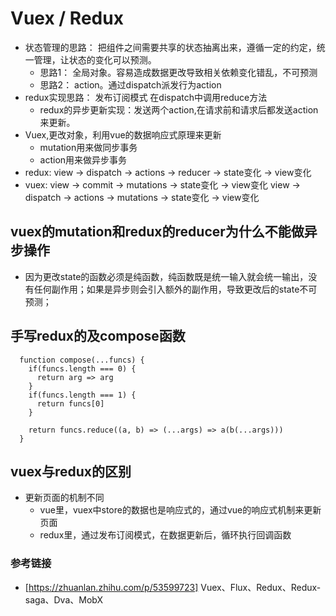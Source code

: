 # Vuex / Redux
  - 状态管理的思路： 把组件之间需要共享的状态抽离出来，遵循一定的约定，统一管理，让状态的变化可以预测。
    - 思路1： 全局对象。容易造成数据更改导致相关依赖变化错乱，不可预测
    - 思路2： action。通过dispatch派发行为action
  - redux实现思路： 发布订阅模式 在dispatch中调用reduce方法
    - redux的异步更新实现：发送两个action,在请求前和请求后都发送action来更新。
  - Vuex,更改对象，利用vue的数据响应式原理来更新
    - mutation用来做同步事务
    - action用来做异步事务
  - redux: view -> dispatch -> actions -> reducer -> state变化 -> view变化
  - vuex:  view -> commit  -> mutations -> state变化 -> view变化
           view -> dispatch -> actions -> mutations -> state变化 -> view变化 

## vuex的mutation和redux的reducer为什么不能做异步操作
  - 因为更改state的函数必须是纯函数，纯函数既是统一输入就会统一输出，没有任何副作用；如果是异步则会引入额外的副作用，导致更改后的state不可预测；          

## 手写redux的及compose函数
```
  function compose(...funcs) {
    if(funcs.length === 0) {
      return arg => arg
    }
    if(funcs.length === 1) {
      return funcs[0]
    }

    return funcs.reduce((a, b) => (...args) => a(b(...args)))
  }
```


## vuex与redux的区别
  - 更新页面的机制不同
    - vue里，vuex中store的数据也是响应式的，通过vue的响应式机制来更新页面
    - redux里，通过发布订阅模式，在数据更新后，循环执行回调函数

### 参考链接
  - [https://zhuanlan.zhihu.com/p/53599723]  Vuex、Flux、Redux、Redux-saga、Dva、MobX